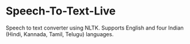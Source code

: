 # Speech-To-Text-Live

Speech to text converter using NLTK. Supports English and four Indian (Hindi, Kannada, Tamil, Telugu) languages. 
